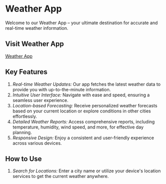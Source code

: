 # Weather App

Welcome to our Weather App – your ultimate destination for accurate and real-time weather information.

## Visit Weather App

<a href="https://application-weather-app.netlify.app/">Weather App</a>

## Key Features

1. *Real-time Weather Updates:* Our app fetches the latest weather data to provide you with up-to-the-minute information.
2. *Intuitive User Interface:* Navigate with ease and speed, ensuring a seamless user experience.
3. *Location-based Forecasting:* Receive personalized weather forecasts based on your current location or explore conditions in other cities effortlessly.
4. *Detailed Weather Reports:* Access comprehensive reports, including temperature, humidity, wind speed, and more, for effective day planning.
5. *Responsive Design:* Enjoy a consistent and user-friendly experience across various devices.

## How to Use

1. *Search for Locations:* Enter a city name or utilize your device's location services to get the current weather anywhere.
